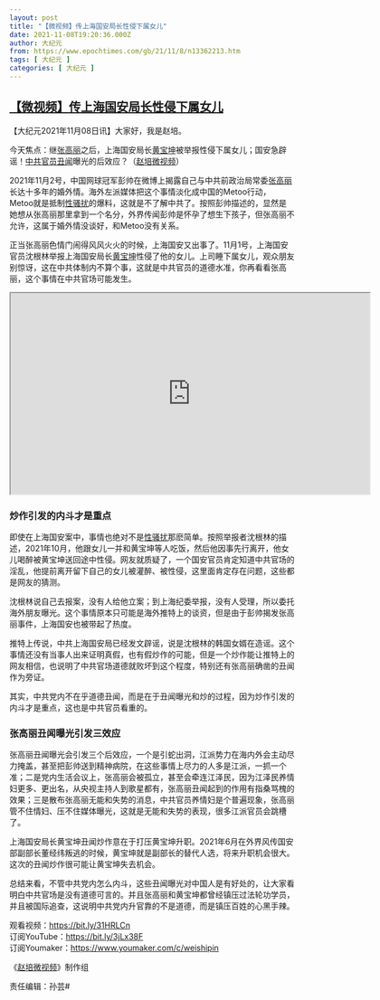 ```yaml
---
layout: post
title: "【微视频】传上海国安局长性侵下属女儿"
date: 2021-11-08T19:20:36.000Z
author: 大纪元
from: https://www.epochtimes.com/gb/21/11/8/n13362213.htm
tags: [ 大纪元 ]
categories: [ 大纪元 ]
---
```

<!--1636399236000-->
[【微视频】传上海国安局长性侵下属女儿](https://www.epochtimes.com/gb/21/11/8/n13362213.htm)
------

<div>
<p>【大纪元2021年11月08日讯】大家好，我是赵培。</p><p>今天焦点：继<a href="https://www.epochtimes.com/gb/tag/%E5%BC%A0%E9%AB%98%E4%B8%BD.html">张高丽</a>之后，上海国安局长<a href="https://www.epochtimes.com/gb/tag/%E9%BB%84%E5%AE%9D%E5%9D%A4.html">黄宝坤</a>被举报性侵下属女儿；国安急辟谣！<a href="https://www.epochtimes.com/gb/tag/%E4%B8%AD%E5%85%B1%E5%AE%98%E5%91%98%E4%B8%91%E9%97%BB.html">中共官员丑闻</a>曝光的后效应？（<a href="https://www.youtube.com/channel/UCwQUKqLYsuyhUXVPVQYM1GA">赵培微视频</a>）</p><p>2021年11月2号，中国网球冠军彭帅在微博上揭露自己与中共前政治局常委<a href="https://www.epochtimes.com/gb/tag/%E5%BC%A0%E9%AB%98%E4%B8%BD.html">张高丽</a>长达十多年的婚外情。海外左派媒体把这个事情淡化成中国的Metoo行动，Metoo就是抵制<a href="https://www.epochtimes.com/gb/tag/%E6%80%A7%E9%AA%9A%E6%89%B0.html">性骚扰</a>的爆料，这就是不了解中共了。按照彭帅描述的，显然是她想从张高丽那里拿到一个名分，外界传闻彭帅是怀孕了想生下孩子，但张高丽不允许，这属于婚外情没谈好，和Metoo没有关系。</p><p>正当张高丽色情门闹得风风火火的时候，上海国安又出事了。11月1号，上海国安官员沈根林举报上海国安局长<a href="https://www.epochtimes.com/gb/tag/%E9%BB%84%E5%AE%9D%E5%9D%A4.html">黄宝坤</a>性侵了他的女儿。上司睡下属女儿，观众朋友别惊讶，这在中共体制内不算个事，这就是中共官员的道德水准，你再看看张高丽，这个事情在中共官场可能发生。</p><div class="video_fit_container">        <iframe width="635" height="356" class="video_frame" src="https://www.youtube.com/embed/UkI3nfJpWzk?wmode=transparent&#038;wmode=opaque" allowfullscreen></iframe></div></center></center></p><h3>炒作引发的内斗才是重点</h3><p>即使在上海国安案中，事情也绝对不是<a href="https://www.epochtimes.com/gb/tag/%E6%80%A7%E9%AA%9A%E6%89%B0.html">性骚扰</a>那麽简单。按照举报者沈根林的描述，2021年10月，他跟女儿一并和黄宝坤等人吃饭，然后他因事先行离开，他女儿喝醉被黄宝坤送回途中性侵。网友就质疑了，一个国安官员肯定知道中共官场的淫乱，他提前离开留下自己的女儿被灌醉、被性侵，这里面肯定存在问题，这些都是网友的猜测。</p><p>沈根林说自己去报案，没有人给他立案；到上海纪委举报，没有人受理，所以委托海外朋友曝光。这个事情原本只可能是海外推特上的谈资，但是由于彭帅揭发张高丽事件，上海国安也被带起了热度。</p><p>推特上传说，中共上海国安局已经发文辟谣，说是沈根林的韩国女婿在造谣。这个事情还没有当事人出来证明真假，也有假炒作的可能，但是一个炒作能让推特上的网友相信，也说明了中共官场道德就败坏到这个程度，特别还有张高丽确凿的丑闻作为旁证。</p><p>其实，中共党内不在乎道德丑闻，而是在于丑闻曝光和炒的过程，因为炒作引发的内斗才是重点，这也是中共官员看重的。</p><h3>张高丽丑闻曝光引发三效应</h3><p>张高丽丑闻曝光会引发三个后效应，一个是引蛇出洞，江派势力在海内外会主动尽力掩盖，甚至把彭帅送到精神病院，在这些事情上尽力的人多是江派，一抓一个准；二是党内生活会议上，张高丽会被孤立，甚至会牵连江泽民，因为江泽民养情妇更多、更出名，从央视主持人到歌星都有，张高丽丑闻起到的作用有指桑骂槐的效果；三是散布张高丽无能和失势的消息，中共官员养情妇是个普遍现象，张高丽管不住情妇、压不住媒体曝光，这就是无能和失势的表现，很多江派官员会跳槽了。</p><p>上海国安局长黄宝坤丑闻炒作意在于打压黄宝坤升职。2021年6月在外界风传国安部副部长董经纬叛逃的时候，黄宝坤就是副部长的替代人选，将来升职机会很大。这次的丑闻炒作很可能让黄宝坤失去机会。</p><p>总结来看，不管中共党内怎么内斗，这些丑闻曝光对中国人是有好处的，让大家看明白中共官场是没有道德可言的。并且张高丽和黄宝坤都曾经镇压过法轮功学员，并且被国际追查，这说明中共党内升官靠的不是道德，而是镇压百姓的心黑手辣。</p><p>观看视频：<a href="https://bit.ly/31HRLCn">https://bit.ly/31HRLCn</a><br />订阅YouTube：<a href="https://bit.ly/3jLx38F">https://bit.ly/3jLx38F</a><br />订阅Youmaker：<a href="https://www.youmaker.com/c/weishipin">https://www.youmaker.com/c/weishipin</a></p><p>《<a href="https://www.youtube.com/channel/UCwQUKqLYsuyhUXVPVQYM1GA">赵培微视频</a>》制作组</p><p>责任编辑：孙芸#</p>
</div>
